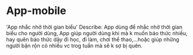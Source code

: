 # App-mobile
'App nhắc nhở thời gian biểu'
Describe: App dùng để nhắc nhở thời gian biểu cho người dùng, App giúp người dùng khi mà k muốn báo thức nhiều, hay quên báo thức dậy đi học, đi làm, chơi thể thao,...hoặc giúp những người bận rộn có nhiều vc trog tuần mà sẽ k sợ bị quên.
